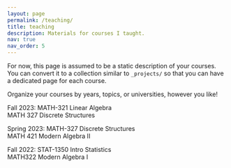 ```yaml
---
layout: page
permalink: /teaching/
title: teaching
description: Materials for courses I taught. 
nav: true
nav_order: 5
---
```


For now, this page is assumed to be a static description of your courses. You can convert it to a collection similar to `_projects/` so that you can have a dedicated page for each course.

Organize your courses by years, topics, or universities, however you like!

Fall 2023:   MATH-321 Linear Algebra <br />
             MATH 327 Discrete Structures  

Spring 2023: MATH-327 Discrete Structures <br /> 
             MATH 421 Modern Algebra II
          
Fall 2022:   STAT-1350 Intro Statistics  <br /> 
             MATH322 Modern Algebra I
